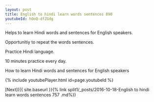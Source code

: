 ```yaml
---
layout: post
title: English to hindi learn words sentences 890 
youtubeId: hOoQ-dfZGdg
---
```

 
 
Helps to learn Hindi words and sentences for English speakers.

Opportunitiy to repeat the words sentences. 

Practice Hindi language. 
 
10 minutes practice every day. 
 
How to learn Hindi words and sentences for English speakers 
 
{% include youtubePlayer.html id=page.youtubeId %}
 
 
[Next]({{ site.baseurl }}{% link  split1/_posts/2016-10-18-English to hindi learn words sentences 757 .md%})
 
